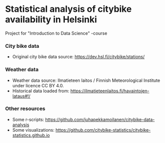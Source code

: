 # Statistical analysis of citybike availability in Helsinki

Project for "Introduction to Data Science" -course

### City bike data
* Original city bike data source: https://dev.hsl.fi/citybike/stations/

### Weather data
* Weather data source: Ilmatieteen laitos / Finnish Meteorological Institute under licence CC BY 4.0.
* Historical data loaded from: https://ilmatieteenlaitos.fi/havaintojen-lataus#!/

### Other resources
* Some r-scripts: https://github.com/juhapekkamoilanen/citybike-data-analysis
* Some visualizations: https://github.com/citybike-statistics/citybike-statistics.github.io
